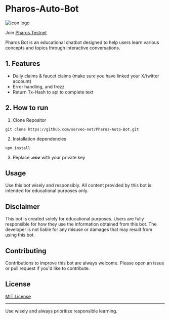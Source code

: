 # Pharos-Auto-Bot

![icon logo]([https://www.google.com/imgres?q=pharos%20testnet&imgurl=https%3A%2F%2Fpbs.twimg.com%2Fprofile_images%2F1899385457047412736%2FvfvmbKVj_400x400.jpg&imgrefurl=https%3A%2F%2Fx.com%2Fpharos_network&docid=y8NRSMJE2zKC_M&tbnid=Kbb_2gLDzQwYoM&vet=12ahUKEwiev97DgcCNAxWXPUQIHS56LLwQM3oECGsQAA..i&w=400&h=400&hcb=2&ved=2ahUKEwiev97DgcCNAxWXPUQIHS56LLwQM3oECGsQAA](https://www.google.com/imgres?q=pharos%20testnet&imgurl=https%3A%2F%2Fimg.cryptorank.io%2Fcoins%2Fpharos1731308644189.png&imgrefurl=https%3A%2F%2Fcryptorank.io%2Fdrophunting%2Fpharos-activity796&docid=30NEEV1qSTSODM&tbnid=7OahckdMJOovMM&vet=12ahUKEwiev97DgcCNAxWXPUQIHS56LLwQM3oECBgQAA..i&w=400&h=400&hcb=2&ved=2ahUKEwiev97DgcCNAxWXPUQIHS56LLwQM3oECBgQAA))

Join [Pharos Testnet](https://testnet.pharosnetwork.xyz/experience?inviteCode=reEZLdnbFy2qCwb0)

Pharos Bot is an educational chatbot designed to help users learn various concepts and topics through interactive conversations.

## 1. Features

- Daily claims & faucet claims (make sure you have linked your X/twitter account)
- Error handling, and frezz
- Return Tx-Hash to api to complete text

## 2. How to run

1. Clone Repositor
   
```
git clone https://github.com/serveo-net/Pharos-Auto-Bot.git
```
2. Installation dependencies
```
npm install
```
3. Replace ***.env*** with your private key

## Usage

Use this bot wisely and responsibly. All content provided by this bot is intended for educational purposes only.

## Disclaimer

This bot is created solely for educational purposes. Users are fully responsible for how they use the information obtained from this bot. The developer is not liable for any misuse or damages that may result from using this bot.

## Contributing

Contributions to improve this bot are always welcome. Please open an issue or pull request if you'd like to contribute.

## License

[MIT License](LICENSE)

---

Use wisely and always prioritize responsible learning.

